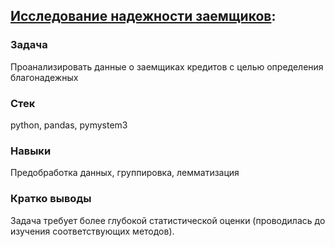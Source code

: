 ## [Исследование надежности заемщиков](https://nbviewer.jupyter.org/github/seamus-88/my_projects0/blob/main/credit_scoring/credit_scoring.ipynb):
### Задача
Проанализировать данные о заемщиках кредитов с целью определения благонадежных
### Стек
python, pandas, pymystem3
### Навыки
Предобработка данных, группировка, лемматизация
### Кратко выводы
Задача требует более глубокой статистической оценки (проводилась до изучения соответствующих методов).
